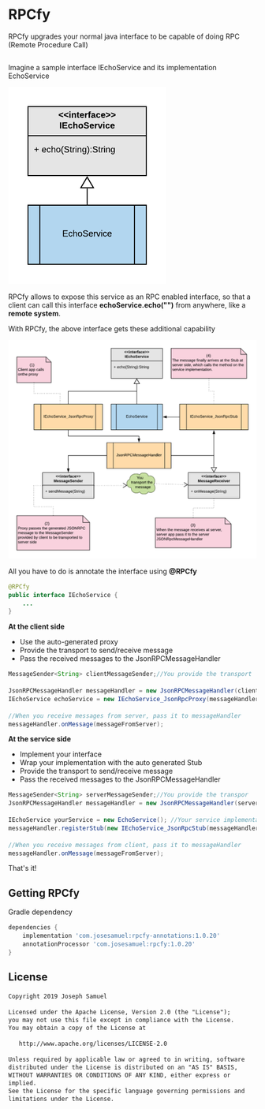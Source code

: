 # RPCfy



RPCfy upgrades your normal java interface to be capable of doing RPC (Remote Procedure Call)

## 

Imagine a sample interface IEchoService and its implementation EchoService

![](doc/class_diagram.png)

RPCfy allows to expose this service as an RPC enabled interface, so that a client can call this interface **echoService.echo("")** from anywhere, like a **remote system**. 



With RPCfy, the above interface gets these additional capability

![](doc/rpcfyed.png)



All you have to do is annotate the interface using **@RPCfy**


```java
@RPCfy
public interface IEchoService {
    ...
}

```

**At the client side**

* Use the auto-generated proxy
* Provide the transport to send/receive message
* Pass the received messages to the JsonRPCMessageHandler

```java
MessageSender<String> clientMessageSender;//You provide the transport

JsonRPCMessageHandler messageHandler = new JsonRPCMessageHandler(clientMessageSender);
IEchoService echoService = new IEchoService_JsonRpcProxy(messageHandler);

//When you receive messages from server, pass it to messageHandler
messageHandler.onMessage(messageFromServer);

```

**At the service side**

* Implement your interface
* Wrap your implementation with the auto generated Stub
* Provide the transport to send/receive message
* Pass the received messages to the JsonRPCMessageHandler

```java
MessageSender<String> serverMessageSender;//You provide the transpor
JsonRPCMessageHandler messageHandler = new JsonRPCMessageHandler(serverMessageSender);

IEchoService yourService = new EchoService(); //Your service implementation
messageHandler.registerStub(new IEchoService_JsonRpcStub(messageHandler, yourService));

//When you receive messages from client, pass it to messageHandler
messageHandler.onMessage(messageFromServer);
```

That's it! 



Getting RPCfy
--------

Gradle dependency

```groovy
dependencies {
    implementation 'com.josesamuel:rpcfy-annotations:1.0.20'
    annotationProcessor 'com.josesamuel:rpcfy:1.0.20'
}
```


License
-------

    Copyright 2019 Joseph Samuel
    
    Licensed under the Apache License, Version 2.0 (the "License");
    you may not use this file except in compliance with the License.
    You may obtain a copy of the License at
    
       http://www.apache.org/licenses/LICENSE-2.0
    
    Unless required by applicable law or agreed to in writing, software
    distributed under the License is distributed on an "AS IS" BASIS,
    WITHOUT WARRANTIES OR CONDITIONS OF ANY KIND, either express or implied.
    See the License for the specific language governing permissions and
    limitations under the License.


